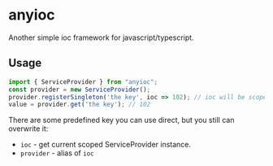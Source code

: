# anyioc

Another simple ioc framework for javascript/typescript.

## Usage

``` typescript
import { ServiceProvider } from "anyioc";
const provider = new ServiceProvider();
provider.registerSingleton('the key', ioc => 102); // ioc will be scoped ServiceProvider
value = provider.get('the key'); // 102
```

There are some predefined key you can use direct, but you still can overwrite it:

* `ioc` - get current scoped ServiceProvider instance.
* `provider` - alias of `ioc`
